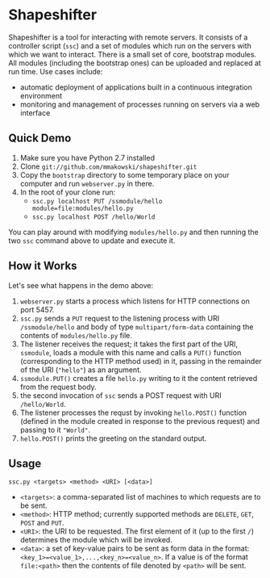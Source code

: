 Shapeshifter
============

Shapeshifter is a tool for interacting with remote servers. It
consists of a controller script (`ssc`) and a set of modules which run
on the servers with which we want to interact. There is a small
set of core, bootstrap modules. All modules (including the bootstrap
ones) can be uploaded and replaced at run time. Use cases include:

* automatic deployment of applications built in a continuous
  integration environment
* monitoring and management of processes running on servers via a web
  interface


Quick Demo
----------

1. Make sure you have Python 2.7 installed
2. Clone `git://github.com/mmakowski/shapeshifter.git`
3. Copy the `bootstrap` directory to some temporary place on your
   computer and run `webserver.py` in there.
4. In the root of your clone run:
   * `ssc.py localhost PUT /ssmodule/hello module=file:modules/hello.py`
   * `ssc.py localhost POST /hello/World`

You can play around with modifying `modules/hello.py` and then
running the two `ssc` command above to update and execute it. 


How it Works
------------

Let's see what happens in the demo above:

1. `webserver.py` starts a process which listens for HTTP connections
   on port 5457.
2. `ssc.py` sends a `PUT` request to the listening process with URI
   `/ssmodule/hello` and body of type `multipart/form-data` containing
   the contents of `modules/hello.py` file.
3. The listener receives the request; it takes the first part of the
   URI, `ssmodule`, loads a module with this name and calls a `PUT()`
   function (corresponding to the HTTP method used) in it, passing in
   the remainder of the URI (`"hello"`) as an argument.
4. `ssmodule.PUT()` creates a file `hello.py` writing to it the
   content retrieved from the request body.
5. the second invocation of `ssc` sends a POST request with URI
   `/hello/World`.
6. The listener processes the requst by invoking `hello.POST()`
   function (defined in the module created in response to the previous
   request) and passing to it `"World"`.
7. `hello.POST()` prints the greeting on the standard output.


Usage
-----

    ssc.py <targets> <method> <URI> [<data>]

* `<targets>`: a comma-separated list of machines to which requests
  are to be sent.
* `<method>`: HTTP method; currently supported methods are `DELETE`,
  `GET`, `POST` and `PUT`. 
* `<URI>`: the URI to be requested. The first element of it (up to the
  first `/`) determines the module which will be invoked.
* `<data>`: a set of key-value pairs to be sent as form data in the
  format: 
  `<key_1>=<value_1>,...,<key_n>=<value_n>`. If a value is of the format
  `file:<path>` then the contents of file denoted by `<path>` will be
  sent.

